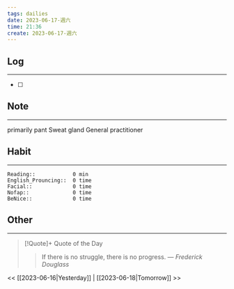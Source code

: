 ```yaml
---
tags: dailies  
date: 2023-06-17-週六
time: 21:36
create: 2023-06-17-週六
---
```


## Log
---
- [ ] 

## Note
---
primarily
pant
Sweat gland
General practitioner 



## Habit
---
```
Reading::            0 min
English_Prouncing::  0 time
Facial::             0 time
Nofap::              0 time
BeNice::             0 time

```
## Other
---

> [!Quote]+ Quote of the Day
> > If there is no struggle, there is no progress.
> — <cite>Frederick Douglass</cite>

<< [[2023-06-16|Yesterday]] | [[2023-06-18|Tomorrow]] >>